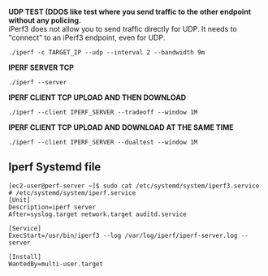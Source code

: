**UDP TEST (DDOS like test where you send traffic to the other endpoint without any policing.**  
iPerf3 does not allow you to send traffic directly for UDP. It needs to "connect" to an iPerf3 endpoint, even for UDP.

```
./iperf -c TARGET_IP --udp --interval 2 --bandwidth 9m
```
**IPERF SERVER TCP**
```
./iperf --server
```
**IPERF CLIENT TCP UPLOAD AND THEN DOWNLOAD**
```
./iperf --client IPERF_SERVER --tradeoff --window 1M
```
**IPERF CLIENT TCP UPLOAD AND DOWNLOAD AT THE SAME TIME**
```
./iperf --client IPERF_SERVER --dualtest --window 1M
```

## Iperf Systemd file
```
[ec2-user@perf-server ~]$ sudo cat /etc/systemd/system/iperf3.service 
# /etc/systemd/system/iperf.service
[Unit]
Description=iperf server
After=syslog.target network.target auditd.service

[Service]
ExecStart=/usr/bin/iperf3 --log /var/log/iperf/iperf-server.log --server

[Install]
WantedBy=multi-user.target
```